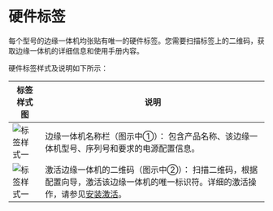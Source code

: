 硬件标签 
=========================

每个型号的边缘一体机均张贴有唯一的硬件标签。您需要扫描标签上的二维码，获取边缘一体机的详细信息和使用手册内容。

硬件标签样式及说明如下所示：


|                                                  标签样式图                                                   |                                                             说明                                                              |
|----------------------------------------------------------------------------------------------------------|-----------------------------------------------------------------------------------------------------------------------------|
| ![标签样式一 ](https://static-aliyun-doc.oss-accelerate.aliyuncs.com/assets/img/zh-CN/2174004261/p173019.png) | 边缘一体机名称栏（图示中①）： 包含产品名称、该边缘一体机型号、序列号和要求的电源配置信息。                                                              |
| ![标签样式一 ](https://static-aliyun-doc.oss-accelerate.aliyuncs.com/assets/img/zh-CN/2174004261/p173019.png) | 激活边缘一体机的二维码（图示中②）： 扫描二维码，根据配置向导，激活该边缘一体机的唯一标识符。详细的激活操作，请参见[安装激活](/cn.zh-CN/安装激活/安全注意事项.md)。 |


